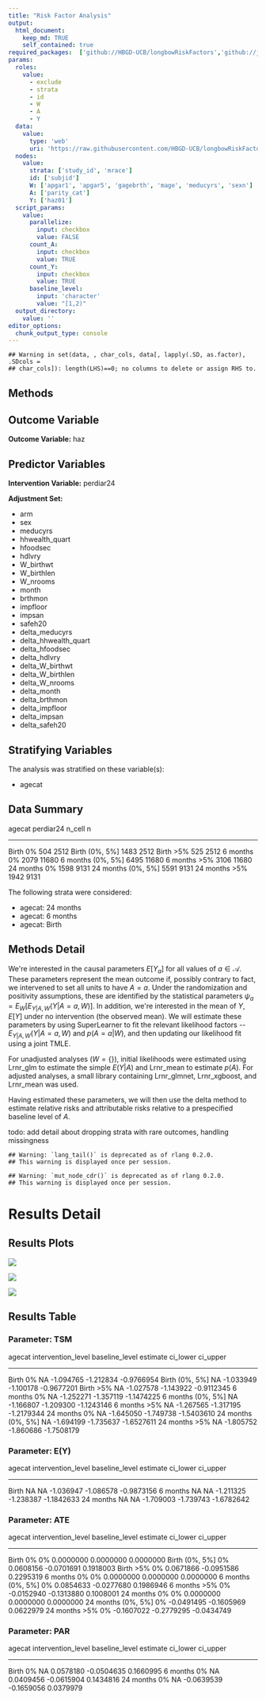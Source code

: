 ```yaml
---
title: "Risk Factor Analysis"
output: 
  html_document:
    keep_md: TRUE
    self_contained: true
required_packages:  ['github://HBGD-UCB/longbowRiskFactors','github://jeremyrcoyle/skimr@vector_types', 'github://tlverse/delayed']
params:
  roles:
    value:
      - exclude
      - strata
      - id
      - W
      - A
      - Y
  data: 
    value: 
      type: 'web'
      uri: 'https://raw.githubusercontent.com/HBGD-UCB/longbowRiskFactors/master/inst/sample_data/birthwt_data.rdata'
  nodes:
    value:
      strata: ['study_id', 'mrace']
      id: ['subjid']
      W: ['apgar1', 'apgar5', 'gagebrth', 'mage', 'meducyrs', 'sexn']
      A: ['parity_cat']
      Y: ['haz01']
  script_params:
    value:
      parallelize:
        input: checkbox
        value: FALSE
      count_A:
        input: checkbox
        value: TRUE
      count_Y:
        input: checkbox
        value: TRUE        
      baseline_level:
        input: 'character'
        value: "[1,2)"
  output_directory:
    value: ''
editor_options: 
  chunk_output_type: console
---
```







```
## Warning in set(data, , char_cols, data[, lapply(.SD, as.factor), .SDcols =
## char_cols]): length(LHS)==0; no columns to delete or assign RHS to.
```

## Methods
## Outcome Variable

**Outcome Variable:** haz

## Predictor Variables

**Intervention Variable:** perdiar24

**Adjustment Set:**

* arm
* sex
* meducyrs
* hhwealth_quart
* hfoodsec
* hdlvry
* W_birthwt
* W_birthlen
* W_nrooms
* month
* brthmon
* impfloor
* impsan
* safeh20
* delta_meducyrs
* delta_hhwealth_quart
* delta_hfoodsec
* delta_hdlvry
* delta_W_birthwt
* delta_W_birthlen
* delta_W_nrooms
* delta_month
* delta_brthmon
* delta_impfloor
* delta_impsan
* delta_safeh20

## Stratifying Variables

The analysis was stratified on these variable(s):

* agecat

## Data Summary

agecat      perdiar24    n_cell       n
----------  ----------  -------  ------
Birth       0%              504    2512
Birth       (0%, 5%]       1483    2512
Birth       >5%             525    2512
6 months    0%             2079   11680
6 months    (0%, 5%]       6495   11680
6 months    >5%            3106   11680
24 months   0%             1598    9131
24 months   (0%, 5%]       5591    9131
24 months   >5%            1942    9131


The following strata were considered:

* agecat: 24 months
* agecat: 6 months
* agecat: Birth



## Methods Detail

We're interested in the causal parameters $E[Y_a]$ for all values of $a \in \mathcal{A}$. These parameters represent the mean outcome if, possibly contrary to fact, we intervened to set all units to have $A=a$. Under the randomization and positivity assumptions, these are identified by the statistical parameters $\psi_a=E_W[E_{Y|A,W}(Y|A=a,W)]$.  In addition, we're interested in the mean of $Y$, $E[Y]$ under no intervention (the observed mean). We will estimate these parameters by using SuperLearner to fit the relevant likelihood factors -- $E_{Y|A,W}(Y|A=a,W)$ and $p(A=a|W)$, and then updating our likelihood fit using a joint TMLE.

For unadjusted analyses ($W=\{\}$), initial likelihoods were estimated using Lrnr_glm to estimate the simple $E(Y|A)$ and Lrnr_mean to estimate $p(A)$. For adjusted analyses, a small library containing Lrnr_glmnet, Lrnr_xgboost, and Lrnr_mean was used.

Having estimated these parameters, we will then use the delta method to estimate relative risks and attributable risks relative to a prespecified baseline level of $A$.

todo: add detail about dropping strata with rare outcomes, handling missingness



```
## Warning: `lang_tail()` is deprecated as of rlang 0.2.0.
## This warning is displayed once per session.
```

```
## Warning: `mut_node_cdr()` is deprecated as of rlang 0.2.0.
## This warning is displayed once per session.
```




# Results Detail

## Results Plots
![](/tmp/65836759-f4b4-41d1-a034-3f69cf6ddb3a/d7283a37-2fa8-4c5e-a28e-3064cb29a00e/REPORT_files/figure-html/plot_tsm-1.png)<!-- -->



![](/tmp/65836759-f4b4-41d1-a034-3f69cf6ddb3a/d7283a37-2fa8-4c5e-a28e-3064cb29a00e/REPORT_files/figure-html/plot_ate-1.png)<!-- -->



![](/tmp/65836759-f4b4-41d1-a034-3f69cf6ddb3a/d7283a37-2fa8-4c5e-a28e-3064cb29a00e/REPORT_files/figure-html/plot_par-1.png)<!-- -->

## Results Table

### Parameter: TSM


agecat      intervention_level   baseline_level     estimate    ci_lower     ci_upper
----------  -------------------  ---------------  ----------  ----------  -----------
Birth       0%                   NA                -1.094765   -1.212834   -0.9766954
Birth       (0%, 5%]             NA                -1.033949   -1.100178   -0.9677201
Birth       >5%                  NA                -1.027578   -1.143922   -0.9112345
6 months    0%                   NA                -1.252271   -1.357119   -1.1474225
6 months    (0%, 5%]             NA                -1.166807   -1.209300   -1.1243146
6 months    >5%                  NA                -1.267565   -1.317195   -1.2179344
24 months   0%                   NA                -1.645050   -1.749738   -1.5403610
24 months   (0%, 5%]             NA                -1.694199   -1.735637   -1.6527611
24 months   >5%                  NA                -1.805752   -1.860686   -1.7508179


### Parameter: E(Y)


agecat      intervention_level   baseline_level     estimate    ci_lower     ci_upper
----------  -------------------  ---------------  ----------  ----------  -----------
Birth       NA                   NA                -1.036947   -1.086578   -0.9873156
6 months    NA                   NA                -1.211325   -1.238387   -1.1842633
24 months   NA                   NA                -1.709003   -1.739743   -1.6782642


### Parameter: ATE


agecat      intervention_level   baseline_level      estimate     ci_lower     ci_upper
----------  -------------------  ---------------  -----------  -----------  -----------
Birth       0%                   0%                 0.0000000    0.0000000    0.0000000
Birth       (0%, 5%]             0%                 0.0608156   -0.0701691    0.1918003
Birth       >5%                  0%                 0.0671866   -0.0951586    0.2295319
6 months    0%                   0%                 0.0000000    0.0000000    0.0000000
6 months    (0%, 5%]             0%                 0.0854633   -0.0277680    0.1986946
6 months    >5%                  0%                -0.0152940   -0.1313880    0.1008001
24 months   0%                   0%                 0.0000000    0.0000000    0.0000000
24 months   (0%, 5%]             0%                -0.0491495   -0.1605969    0.0622979
24 months   >5%                  0%                -0.1607022   -0.2779295   -0.0434749


### Parameter: PAR


agecat      intervention_level   baseline_level      estimate     ci_lower    ci_upper
----------  -------------------  ---------------  -----------  -----------  ----------
Birth       0%                   NA                 0.0578180   -0.0504635   0.1660995
6 months    0%                   NA                 0.0409456   -0.0615904   0.1434816
24 months   0%                   NA                -0.0639539   -0.1659056   0.0379979
